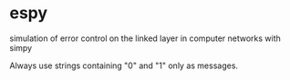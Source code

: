 # espy

simulation of error control on the linked layer in computer networks with simpy

Always use strings containing "0" and "1" only as messages.